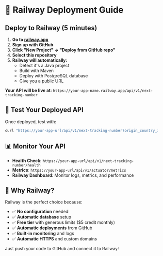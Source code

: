 # 🚀 Railway Deployment Guide

## Deploy to Railway (5 minutes)

1. **Go to [railway.app](https://railway.app)**
2. **Sign up with GitHub**
3. **Click "New Project" → "Deploy from GitHub repo"**
4. **Select this repository**
5. **Railway will automatically:**
   - Detect it's a Java project
   - Build with Maven
   - Deploy with PostgreSQL database
   - Give you a public URL

**Your API will be live at:** `https://your-app-name.railway.app/api/v1/next-tracking-number`

## 🧪 Test Your Deployed API

Once deployed, test with:

```bash
curl "https://your-app-url/api/v1/next-tracking-number?origin_country_id=MY&destination_country_id=ID&weight=1.234&created_at=2018-11-20T19:29:32Z&customer_id=de619854-b59b-425e-9db4-943979e1bd49&customer_name=RedBox%20Logistics&customer_slug=redbox-logistics"
```

## 📊 Monitor Your API

- **Health Check**: `https://your-app-url/api/v1/next-tracking-number/health`
- **Metrics**: `https://your-app-url/api/v1/actuator/metrics`
- **Railway Dashboard**: Monitor logs, metrics, and performance

## 🎯 Why Railway?

Railway is the perfect choice because:
- ✅ **No configuration** needed
- ✅ **Automatic database** setup
- ✅ **Free tier** with generous limits ($5 credit monthly)
- ✅ **Automatic deployments** from GitHub
- ✅ **Built-in monitoring** and logs
- ✅ **Automatic HTTPS** and custom domains

Just push your code to GitHub and connect it to Railway!

